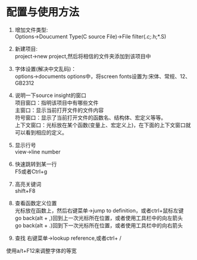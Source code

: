 # 配置与使用方法
1. 增加文件类型:  
Options->Doucument Type(C source File)->File filter(*.c;*.h;*.S)
2. 新建项目:  
project->new project,然后将相信的文件夹添加到该项目中
3. 字体设置(解决中文乱码)：  
options->documents options中，将screen fonts设置为:宋体、常规、12、GB2312
4. 说明一下source insight的窗口  
项目窗口：指明该项目中有哪些文件  
主窗口：显示当前打开文件的文件内容  
符号窗口：显示了当前打开文件的函数名、结构体、宏定义等等。  
上下文窗口：光标放在某个函数(变量上、宏定义上)，在下面的上下文窗口就可以看到相应的定义。
5. 显示行号  
view->line number  
6. 快速跳转到某一行  
F5或者Ctrl+g
7. 高亮关键词  
shift+F8
8. 查看函数定义位置  
光标放在函数上，然后右键菜单->jump to definition，或者ctrl+鼠标左键  
go back(alt + ,)回到上一次光标所在位置，或者使用工具栏中的向左箭头  
go back(alt + .)回到下一次光标所在位置，或者使用工具栏中的向右箭头

9. 查找 
右键菜单->lookup reference,或者ctrl+ /






使用a/t+F12来调整字体的等宽  



